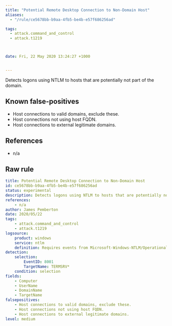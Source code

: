 ```yaml
---
title: "Potential Remote Desktop Connection to Non-Domain Host"
aliases:
  - "/rule/ce5678bb-b9aa-4fb5-be4b-e57f686256ad"

tags:
  - attack.command_and_control
  - attack.t1219



date: Fri, 22 May 2020 13:24:27 +1000


---
```


Detects logons using NTLM to hosts that are potentially not part of the domain.

<!--more-->


## Known false-positives

* Host connections to valid domains, exclude these.
* Host connections not using host FQDN.
* Host connections to external legitimate domains.



## References

* n/a


## Raw rule
```yaml
title: Potential Remote Desktop Connection to Non-Domain Host
id: ce5678bb-b9aa-4fb5-be4b-e57f686256ad
status: experimental
description: Detects logons using NTLM to hosts that are potentially not part of the domain.
references:
    - n/a
author: James Pemberton
date: 2020/05/22
tags:
    - attack.command_and_control
    - attack.t1219
logsource:
    product: windows
    service: ntlm
    definition: Requires events from Microsoft-Windows-NTLM/Operational
detection:
    selection:
        EventID: 8001
        TargetName: TERMSRV*
    condition: selection
fields:
    - Computer
    - UserName
    - DomainName
    - TargetName
falsepositives:
    - Host connections to valid domains, exclude these.
    - Host connections not using host FQDN.
    - Host connections to external legitimate domains.
level: medium

```
